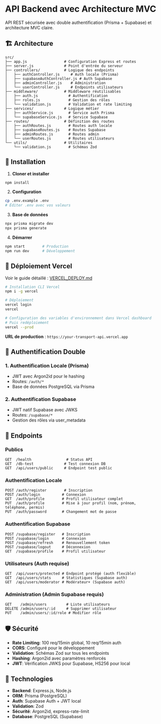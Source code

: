 # API Backend avec Architecture MVC

API REST sécurisée avec double authentification (Prisma + Supabase) et architecture MVC claire.

## 🏗️ Architecture

```
src/
├── app.js                 # Configuration Express et routes
├── server.js              # Point d'entrée du serveur
├── controllers/           # Logique des endpoints
│   ├── authController.js     # Auth locale (Prisma)
│   ├── supabaseAuthController.js # Auth Supabase
│   ├── adminController.js    # Administration
│   └── userController.js     # Endpoints utilisateurs
├── middleware/            # Middleware réutilisables
│   ├── auth.js              # Authentification
│   ├── roles.js             # Gestion des rôles
│   └── validation.js        # Validation et rate limiting
├── services/              # Logique métier
│   ├── authService.js       # Service auth Prisma
│   └── supabaseService.js   # Service Supabase
├── routes/                # Définition des routes
│   ├── authRoutes.js        # Routes auth locale
│   ├── supabaseRoutes.js    # Routes Supabase
│   ├── adminRoutes.js       # Routes admin
│   └── userRoutes.js        # Routes utilisateurs
└── utils/                 # Utilitaires
    └── validation.js        # Schémas Zod
```

## 🚀 Installation

1. **Cloner et installer**
```bash
npm install
```

2. **Configuration**
```bash
cp .env.example .env
# Éditer .env avec vos valeurs
```

3. **Base de données**
```bash
npx prisma migrate dev
npx prisma generate
```

4. **Démarrer**
```bash
npm start        # Production
npm run dev      # Développement
```

## 🚀 Déploiement Vercel

Voir le guide détaillé : [VERCEL_DEPLOY.md](./VERCEL_DEPLOY.md)

```bash
# Installation CLI Vercel
npm i -g vercel

# Déploiement
vercel login
vercel

# Configuration des variables d'environnement dans Vercel dashboard
# Puis redéploiement
vercel --prod
```

**URL de production** : `https://your-transport-api.vercel.app`

## 🔐 Authentification Double

### 1. Authentification Locale (Prisma)
- JWT avec Argon2id pour le hashing
- Routes: `/auth/*`
- Base de données PostgreSQL via Prisma

### 2. Authentification Supabase
- JWT natif Supabase avec JWKS
- Routes: `/supabase/*`
- Gestion des rôles via user_metadata

## 📍 Endpoints

### Publics
```
GET  /health                # Status API
GET  /db-test              # Test connexion DB
GET  /api/users/public     # Endpoint test public
```

### Authentification Locale
```
POST /auth/register        # Inscription
POST /auth/login          # Connexion
GET  /auth/profile        # Profil utilisateur complet
PUT  /auth/profile        # Mise à jour profil (nom, prénom, téléphone, permis)
PUT  /auth/password       # Changement mot de passe
```

### Authentification Supabase
```
POST /supabase/register   # Inscription
POST /supabase/login      # Connexion
POST /supabase/refresh    # Renouvellement token
POST /supabase/logout     # Déconnexion
GET  /supabase/profile    # Profil utilisateur
```

### Utilisateurs (Auth requise)
```
GET  /api/users/protected # Endpoint protégé (auth flexible)
GET  /api/users/stats     # Statistiques (Supabase auth)
GET  /api/users/moderator # Modérateur+ (Supabase auth)
```

### Administration (Admin Supabase requis)
```
GET    /admin/users         # Liste utilisateurs
DELETE /admin/users/:id     # Supprimer utilisateur
PUT    /admin/users/:id/role # Modifier rôle
```

## 🛡️ Sécurité

- **Rate Limiting**: 100 req/15min global, 10 req/15min auth
- **CORS**: Configuré pour le développement
- **Validation**: Schémas Zod sur tous les endpoints
- **Hashing**: Argon2id avec paramètres renforcés
- **JWT**: Vérification JWKS pour Supabase, HS256 pour local

## 🔧 Technologies

- **Backend**: Express.js, Node.js
- **ORM**: Prisma (PostgreSQL)
- **Auth**: Supabase Auth + JWT local
- **Validation**: Zod
- **Sécurité**: Argon2id, express-rate-limit
- **Database**: PostgreSQL (Supabase)
